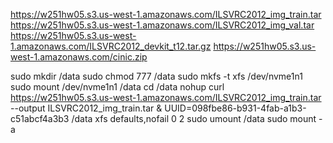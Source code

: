 
https://w251hw05.s3.us-west-1.amazonaws.com/ILSVRC2012_img_train.tar
https://w251hw05.s3.us-west-1.amazonaws.com/ILSVRC2012_img_val.tar
https://w251hw05.s3.us-west-1.amazonaws.com/ILSVRC2012_devkit_t12.tar.gz
https://w251hw05.s3.us-west-1.amazonaws.com/cinic.zip

sudo mkdir /data
sudo chmod 777 /data
sudo mkfs -t xfs /dev/nvme1n1
sudo mount /dev/nvme1n1 /data
cd /data
nohup curl https://w251hw05.s3.us-west-1.amazonaws.com/ILSVRC2012_img_train.tar --output ILSVRC2012_img_train.tar &
UUID=098fbe86-b931-4fab-a1b3-c51abcf4a3b3 /data xfs defaults,nofail 0 2
sudo umount /data
sudo mount -a
